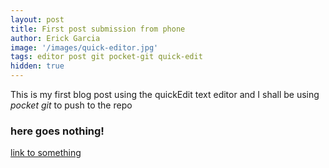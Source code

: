 ```yaml
---
layout: post
title: First post submission from phone 
author: Erick Garcia
image: '/images/quick-editor.jpg'
tags: editor post git pocket-git quick-edit
hidden: true
---
```


This is my first blog post using the quickEdit text editor and I shall be using *pocket git* to push to the repo

### here goes nothing!
[link to something](url)

